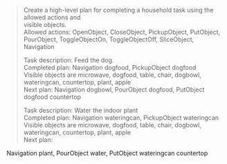 > Create a high-level plan for completing a household task using the allowed actions and  
visible objects.  
> Allowed actions: OpenObject, CloseObject, PickupObject, PutObject, PourObject, ToggleObjectOn, ToggleObjectOff, SliceObject, Navigation  
>   
>   
> Task description: Feed the dog.  
> Completed plan: Navigation dogfood, PickupObject dogfood  
> Visible objects are microwave, dogfood, table, chair, dogbowl, wateringcan, countertop, plant, apple  
> Next plan: Navigation dogbowl, PourObject dogfood, PutObject dogfood countertop  
>   
> Task description: Water the indoor plant  
> Completed plan: Navigation wateringcan, PickupObject wateringcan  
> Visible objects are microwave, dogfood, table, chair, dogbowl, wateringcan, countertop, plant, apple  
> Next plan:  
>  
Navigation plant, PourObject water, PutObject wateringcan countertop  
